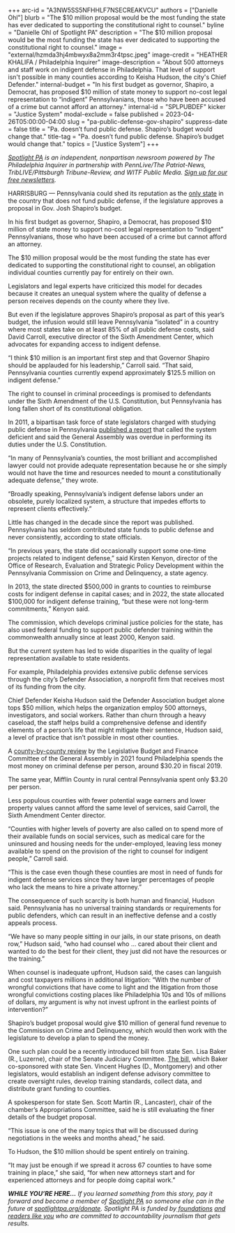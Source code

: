 +++
arc-id = "A3NW5SS5NFHHLF7NSECREAKVCU"
authors = ["Danielle Ohl"]
blurb = "The $10 million proposal would be the most funding the state has ever dedicated to supporting the constitutional right to counsel."
byline = "Danielle Ohl of Spotlight PA"
description = "The $10 million proposal would be the most funding the state has ever dedicated to supporting the constitutional right to counsel."
image = "external/hzmda3hj4mbwyx8a2mm3r4tpsc.jpeg"
image-credit = "HEATHER KHALIFA / Philadelphia Inquirer"
image-description = "About 500 attorneys and staff work on indigent defense in Philadelphia. That level of support isn't possible in many counties according to Keisha Hudson, the city's Chief Defender."
internal-budget = "In his first budget as governor, Shapiro, a Democrat, has proposed $10 million of state money to support no-cost legal representation to “indigent” Pennsylvanians, those who have been accused of a crime but cannot afford an attorney."
internal-id = "SPLPUBDEF"
kicker = "Justice System"
modal-exclude = false
published = 2023-04-26T05:00:00-04:00
slug = "pa-public-defense-gov-shapiro"
suppress-date = false
title = "Pa. doesn’t fund public defense. Shapiro’s budget would change that."
title-tag = "Pa. doesn’t fund public defense. Shapiro’s budget would change that."
topics = ["Justice System"]
+++

<a href="https://www.spotlightpa.org/"><i>Spotlight PA</i></a><i> is an independent, nonpartisan newsroom powered by The Philadelphia Inquirer in partnership with PennLive/The Patriot-News, TribLIVE/Pittsburgh Tribune-Review, and WITF Public Media. </i><a href="https://www.spotlightpa.org/newsletters"><i>Sign up for our free newsletters</i></a><i>.</i>

HARRISBURG — Pennsylvania could shed its reputation as the <a href="https://sixthamendment.org/the-state-of-the-nation-on-gideons-60th-anniversary/">only state</a> in the country that does not fund public defense, if the legislature approves a proposal in Gov. Josh Shapiro’s budget.

In his first budget as governor, Shapiro, a Democrat, has proposed $10 million of state money to support no-cost legal representation to “indigent” Pennsylvanians, those who have been accused of a crime but cannot afford an attorney.

The $10 million proposal would be the most funding the state has ever dedicated to supporting the constitutional right to counsel, an obligation individual counties currently pay for entirely on their own.

<script src="https://www.spotlightpa.org/embed.js" async></script><div data-spl-embed-version="1" data-spl-src="https://www.spotlightpa.org/embeds/newsletter/"></div>

Legislators and legal experts have criticized this model for decades because it creates an unequal system where the quality of defense a person receives depends on the county where they live.

But even if the legislature approves Shapiro’s proposal as part of this year’s budget, the infusion would still leave Pennsylvania “isolated” in a country where most states take on at least 85% of all public defense costs, said David Carroll, executive director of the Sixth Amendment Center, which advocates for expanding access to indigent defense.

“I think $10 million is an important first step and that Governor Shapiro should be applauded for his leadership,” Carroll said. “That said, Pennsylvania counties currently expend approximately $125.5 million on indigent defense.”

The right to counsel in criminal proceedings is promised to defendants under the Sixth Amendment of the U.S. Constitution, but Pennsylvania has long fallen short of its constitutional obligation.

In 2011, a bipartisan task force of state legislators charged with studying public defense in Pennsylvania <a href="http://jsg.legis.state.pa.us/resources/documents/ftp/publications/2011-265-indigent%20defense.pdf">published a report</a> that called the system deficient and said the General Assembly was overdue in performing its duties under the U.S. Constitution.

“In many of Pennsylvania’s counties, the most brilliant and accomplished lawyer could not provide adequate representation because he or she simply would not have the time and resources needed to mount a constitutionally adequate defense,” they wrote.

“Broadly speaking, Pennsylvania’s indigent defense labors under an obsolete, purely localized system, a structure that impedes efforts to represent clients effectively.”

Little has changed in the decade since the report was published. Pennsylvania has seldom contributed state funds to public defense and never consistently, according to state officials.

“In previous years, the state did occasionally support some one-time projects related to indigent defense,” said Kirsten Kenyon, director of the Office of Research, Evaluation and Strategic Policy Development within the Pennsylvania Commission on Crime and Delinquency, a state agency.

In 2013, the state directed $500,000 in grants to counties to reimburse costs for indigent defense in capital cases; and in 2022, the state allocated $100,000 for indigent defense training, “but these were not long-term commitments,” Kenyon said.

The commission, which develops criminal justice policies for the state, has also used federal funding to support public defender training within the commonwealth annually since at least 2000, Kenyon said.

But the current system has led to wide disparities in the quality of legal representation available to state residents.

For example, Philadelphia provides extensive public defense services through the city’s Defender Association, a nonprofit firm that receives most of its funding from the city.

Chief Defender Keisha Hudson said the Defender Association budget alone tops $50 million, which helps the organization employ 500 attorneys, investigators, and social workers. Rather than churn through a heavy caseload, the staff helps build a comprehensive defense and identify elements of a person’s life that might mitigate their sentence, Hudson said, a level of practice that isn’t possible in most other counties.

A <a href="https://web.archive.org/20211116020034/http://lbfc.legis.state.pa.us/Resources/Documents/Reports/701.pdf">county-by-county review</a> by the Legislative Budget and Finance Committee of the General Assembly in 2021 found Philadelphia spends the most money on criminal defense per person, around $30.20 in fiscal 2019.

The same year, Mifflin County in rural central Pennsylvania spent only $3.20 per person.

Less populous counties with fewer potential wage earners and lower property values cannot afford the same level of services, said Carroll, the Sixth Amendment Center director.

“Counties with higher levels of poverty are also called on to spend more of their available funds on social services, such as medical care for the uninsured and housing needs for the under-employed, leaving less money available to spend on the provision of the right to counsel for indigent people,” Carroll said.

“This is the case even though these counties are most in need of funds for indigent defense services since they have larger percentages of people who lack the means to hire a private attorney.”

The consequence of such scarcity is both human and financial, Hudson said. Pennsylvania has no universal training standards or requirements for public defenders, which can result in an ineffective defense and a costly appeals process.

“We have so many people sitting in our jails, in our state prisons, on death row,” Hudson said, “who had counsel who … cared about their client and wanted to do the best for their client, they just did not have the resources or the training.”

When counsel is inadequate upfront, Hudson said, the cases can languish and cost taxpayers millions in additional litigation: “With the number of wrongful convictions that have come to light and the litigation from those wrongful convictions costing places like Philadelphia 10s and 10s of millions of dollars, my argument is why not invest upfront in the earliest points of intervention?”

Shapiro’s budget proposal would give $10 million of general fund revenue to the Commission on Crime and Delinquency, which would then work with the legislature to develop a plan to spend the money.

One such plan could be a recently introduced bill from state Sen. Lisa Baker (R., Luzerne), chair of the Senate Judiciary Committee. <a href="https://www.legis.state.pa.us/CFDOCS/Legis/PN/Public/btCheck.cfm?txtType=PDF&sessYr=2023&sessInd=0&billBody=S&billTyp=B&billNbr=0371&pn=0314">The bill</a>, which Baker co-sponsored with state Sen. Vincent Hughes (D., Montgomery) and other legislators, would establish an indigent defense advisory committee to create oversight rules, develop training standards, collect data, and distribute grant funding to counties.

<script src="https://www.spotlightpa.org/embed.js" async></script><div data-spl-embed-version="1" data-spl-src="https://www.spotlightpa.org/embeds/donate/"></div>

A spokesperson for state Sen. Scott Martin (R., Lancaster), chair of the chamber’s Appropriations Committee, said he is still evaluating the finer details of the budget proposal.

“This issue is one of the many topics that will be discussed during negotiations in the weeks and months ahead,” he said.

To Hudson, the $10 million should be spent entirely on training.

“It may just be enough if we spread it across 67 counties to have some training in place,” she said, “for when new attorneys start and for experienced attorneys and for people doing capital work.”

<i><b>WHILE YOU’RE HERE...</b></i><i> If you learned something from this story, pay it forward and become a member of </i><a href="https://www.spotlightpa.org/"><i>Spotlight PA</i></a><i> so someone else can in the future at </i><a href="https://www.spotlightpa.org/donate"><i>spotlightpa.org/donate</i></a><i>. Spotlight PA is funded by</i><a href="https://www.spotlightpa.org/support"><i> foundations</i></a><i> </i><a href="https://www.spotlightpa.org/support"><i>and readers like you</i></a><i> who are committed to accountability journalism that gets results.</i>
